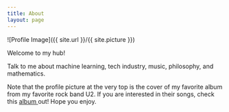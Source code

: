 ```yaml
---
title: About
layout: page
---
```

![Profile Image]({{ site.url }}/{{ site.picture }})

<p>Welcome to my hub! </p>

<p>Talk to me about machine learning, tech industry, music, philosophy, and mathematics.</p>

<p> Note that the profile picture at the very top is the cover of my favorite album from my favorite rock band U2. If you are interested in their songs, check this <a href="https://en.wikipedia.org/wiki/The_Best_of_1980%E2%80%931990">album </a> out! Hope you enjoy. </p>

